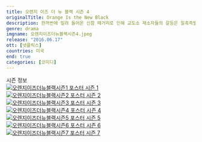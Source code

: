 ```yaml
---
title: 오렌지 이즈 더 뉴 블랙 시즌 4
originalTitle: Orange Is the New Black
description: 한꺼번에 밀려 들어온 신참 떼거리로 인해 교도소 재소자들의 갈등은 일촉즉발 상황에 놓인다. 영리 단체가 되어버린 리치필드 교도소는 이제 치열한 생존 투쟁을 피할 수 없다.
genre: drama
imgname: 오렌지이즈더뉴블랙시즌4.jpeg
release: "2016.06.17"
ott: [넷플릭스]
countries: 미국
end: true
categories: [코미디]
---
```


<div class="title bold">시즌 정보</div>

<div class="season-list">
<div class="item">
<a href="https://lesflix.github.io/drama/오렌지이즈더뉴블랙시즌1" >
<img src="/poster/오렌지이즈더뉴블랙시즌1.jpeg" alt="오렌지이즈더뉴블랙시즌1 포스터 ">
시즌 1</a>
</div>

<div class="item">
<a href="https://lesflix.github.io/drama/오렌지이즈더뉴블랙시즌2" >
<img src="/poster/오렌지이즈더뉴블랙시즌2.jpeg" alt="오렌지이즈더뉴블랙시즌2 포스터 ">
시즌 2</a>
</div>

<div class="item">
<a href="https://lesflix.github.io/drama/오렌지이즈더뉴블랙시즌3" >
<img src="/poster/오렌지이즈더뉴블랙시즌3.jpeg" alt="오렌지이즈더뉴블랙시즌3 포스터 ">
시즌 3</a>
</div>

<div class="item">
<a href="https://lesflix.github.io/drama/오렌지이즈더뉴블랙시즌4" >
<img src="/poster/오렌지이즈더뉴블랙시즌4.jpeg" alt="오렌지이즈더뉴블랙시즌4 포스터 ">
시즌 4</a>
</div>

<div class="item">
<a href="https://lesflix.github.io/drama/오렌지이즈더뉴블랙시즌5" >
<img src="/poster/오렌지이즈더뉴블랙시즌5.jpeg" alt="오렌지이즈더뉴블랙시즌5 포스터 ">
시즌 5</a>
</div>

<div class="item">
<a href="https://lesflix.github.io/drama/오렌지이즈더뉴블랙시즌6" >
<img src="/poster/오렌지이즈더뉴블랙시즌6.jpeg" alt="오렌지이즈더뉴블랙시즌6 포스터 ">
시즌 6</a>
</div>

<div class="item">
<a href="https://lesflix.github.io/drama/오렌지이즈더뉴블랙시즌7" >
<img src="/poster/오렌지이즈더뉴블랙시즌7.jpeg" alt="오렌지이즈더뉴블랙시즌7 포스터 ">
시즌 7</a>
</div>
</div>
